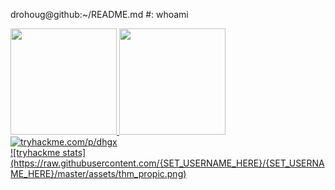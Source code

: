 


drohoug@github:~/README.md #: whoami <br /> 


<dlv>
  <a href="https://github.com/drohoug">
  <img height="170em" src="https://github-readme-stats.vercel.app/api?username=drohoug&theme=dark&includ_all_comits=true&count_private=true"/>
  <img height="170em" src="https://github-readme-stats.vercel.app/api/top-langs/?username=drohoug&layout-compact&langs_count&theme=dark"/>
<div/>

<div>
<img src="https://tryhackme.com/badge/1230112" href="tryhackme.com/p/dhgx" alt="tryhackme.com/p/dhgx">
<div/>
<div>
            ![tryhackme stats]
  (https://raw.githubusercontent.com/{SET_USERNAME_HERE}/{SET_USERNAME_HERE}/master/assets/thm_propic.png)
<div/>
